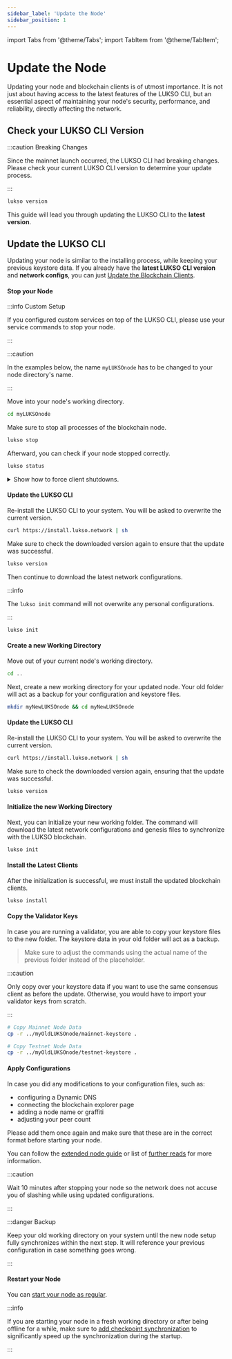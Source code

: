 ```yaml
---
sidebar_label: 'Update the Node'
sidebar_position: 1
---
```


import Tabs from '@theme/Tabs';
import TabItem from '@theme/TabItem';

# Update the Node

Updating your node and blockchain clients is of utmost importance. It is not just about having access to the latest features of the LUKSO CLI, but an essential aspect of maintaining your node's security, performance, and reliability, directly affecting the network.

## Check your LUKSO CLI Version

:::caution Breaking Changes

Since the mainnet launch occurred, the LUKSO CLI had breaking changes. Please check your current LUKSO CLI version to determine your update process.

:::

```bash
lukso version
```

This guide will lead you through updating the LUKSO CLI to the **latest version**.

## Update the LUKSO CLI

Updating your node is similar to the installing process, while keeping your previous keystore data. If you already have the **latest LUKSO CLI version** and **network configs**, you can just [Update the Blockchain Clients](./update-clients.md).

#### Stop your Node

:::info Custom Setup

If you configured custom services on top of the LUKSO CLI, please use your service commands to stop your node.

:::

:::caution

In the examples below, the name `myLUKSOnode` has to be changed to your node directory's name.

:::

Move into your node's working directory.

```bash
cd myLUKSOnode
```

Make sure to stop all processes of the blockchain node.

```bash
lukso stop
```

Afterward, you can check if your node stopped correctly.

```bash
lukso status
```

<details>
    <summary>Show how to force client shutdowns.</summary>

If you have problems stopping the node processes, you can force their shutdowns using the `pkill` command.

```bash
# Stop the Geth client
sudo pkill geth

# Stop the Erigon client
sudo pkill erigon

# Stop the Prysm client
sudo pkill prysm

# Stop the Prysm Validator client
sudo pkill validator

# Stop the Lighthouse and Lighthouse Validator clients
sudo pkill lighthouse

# Stop the Teku and Teku Validator clients
sudo pkill teku
```

</details>

<Tabs>
  <TabItem value="update-v08" label="Update from Version 0.8 or above">

#### Update the LUKSO CLI

Re-install the LUKSO CLI to your system. You will be asked to overwrite the current version.

```bash
curl https://install.lukso.network | sh
```

Make sure to check the downloaded version again to ensure that the update was successful.

```bash
lukso version
```

Then continue to download the latest network configurations.

:::info

The `lukso init` command will not overwrite any personal configurations.

:::

```bash
lukso init
```

  </TabItem>
    <TabItem value="update-v07" label="Update from Version 0.7 or below">

#### Create a new Working Directory

Move out of your current node's working directory.

```bash
cd ..
```

Next, create a new working directory for your updated node. Your old folder will act as a backup for your configuration and keystore files.

```bash
mkdir myNewLUKSOnode && cd myNewLUKSOnode
```

#### Update the LUKSO CLI

Re-install the LUKSO CLI to your system. You will be asked to overwrite the current version.

```bash
curl https://install.lukso.network | sh
```

Make sure to check the downloaded version again, ensuring that the update was successful.

```bash
lukso version
```

#### Initialize the new Working Directory

Next, you can initialize your new working folder. The command will download the latest network configurations and genesis files to synchronize with the LUKSO blockchain.

```bash
lukso init
```

#### Install the Latest Clients

After the initialization is successful, we must install the updated blockchain clients.

```bash
lukso install
```

#### Copy the Validator Keys

In case you are running a validator, you are able to copy your keystore files to the new folder. The keystore data in your old folder will act as a backup.

> Make sure to adjust the commands using the actual name of the previous folder instead of the placeholder.

:::caution

Only copy over your keystore data if you want to use the same consensus client as before the update. Otherwise, you would have to import your validator keys from scratch.

:::

```bash
# Copy Mainnet Node Data
cp -r ../myOldLUKSOnode/mainnet-keystore .

# Copy Testnet Node Data
cp -r ../myOldLUKSOnode/testnet-keystore .
```

#### Apply Configurations

In case you did any modifications to your configuration files, such as:

- configuring a Dynamic DNS
- connecting the blockchain explorer page
- adding a node name or graffiti
- adjusting your peer count

Please add them once again and make sure that these are in the correct format before starting your node.

You can follow the [extended node guide](https://github.com/fhildeb/lukso-node-guide/blob/main/6-blockchain-clients/README.md) or list of [further reads](../mainnet/running-a-node.md#further-reads) for more information.

:::caution

Wait 10 minutes after stopping your node so the network does not accuse you of slashing while using updated configurations.

:::

:::danger Backup

Keep your old working directory on your system until the new node setup fully synchronizes within the next step. It will reference your previous configuration in case something goes wrong.

:::

  </TabItem>
</Tabs>

#### Restart your Node

You can [start your node as regular](../mainnet/running-a-node.md#start-the-clients).

:::info

If you are starting your node in a fresh working directory or after being offline for a while, make sure to [add checkpoint synchronization](../mainnet/running-a-node.md#start-the-clients) to significantly speed up the synchronization during the startup.

:::
